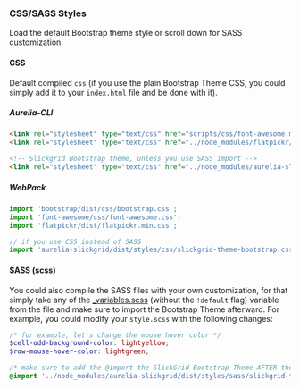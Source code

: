 ### CSS/SASS Styles
Load the default Bootstrap theme style or scroll down for SASS customization.

#### CSS
Default compiled `css` (if you use the plain Bootstrap Theme CSS, you could simply add it to your `index.html` file and be done with it).

##### Aurelia-CLI
```html
<link rel="stylesheet" type="text/css" href="scripts/css/font-awesome.min.css">
<link rel="stylesheet" type="text/css" href="../node_modules/flatpickr/dist/flatpickr.min.css">

<!-- Slickgrid Bootstrap theme, unless you use SASS import -->
<link rel="stylesheet" type="text/css" href="../node_modules/aurelia-slickgrid/dist/styles/css/slickgrid-theme-bootstrap.css">
```
##### WebPack
```javascript
import 'bootstrap/dist/css/bootstrap.css';
import 'font-awesome/css/font-awesome.css';
import 'flatpickr/dist/flatpickr.min.css';

// if you use CSS instead of SASS
import 'aurelia-slickgrid/dist/styles/css/slickgrid-theme-bootstrap.css';
```

#### SASS (scss)
You could also compile the SASS files with your own customization, for that simply take any of the [_variables.scss](https://github.com/ghiscoding/aurelia-slickgrid/blob/master/aurelia-slickgrid/src/aurelia-slickgrid/styles/_variables.scss) (without the `!default` flag) variable from the file and make sure to import the Bootstrap Theme afterward. For example, you could modify your `style.scss` with the following changes:

```scss
/* for example, let's change the mouse hover color */
$cell-odd-background-color: lightyellow;
$row-mouse-hover-color: lightgreen;

/* make sure to add the @import the SlickGrid Bootstrap Theme AFTER the variables changes */
@import '../node_modules/aurelia-slickgrid/dist/styles/sass/slickgrid-theme-bootstrap.scss';
```